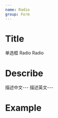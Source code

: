 ```yaml
---
name: Radio
group: Form
---
```


# Title

单选框 Radio
Radio

# Describe

描述中文---
描述英文---

# Example

<code src="./__example__/001-base.tsx"></code>
<code src="./__example__/002-group.tsx"></code>
<code src="./__example__/003-block.tsx"></code>
<code src="./__example__/004-button.tsx"></code>
<code src="./__example__/005-button-outline.tsx"></code>
<code src="./__example__/006-button-size.tsx"></code>
<code src="./__example__/007-disabled.tsx"></code>
<code src="./__example__/008-disabled-func.tsx"></code>
<code src="./__example__/009-cancel.tsx"></code>
